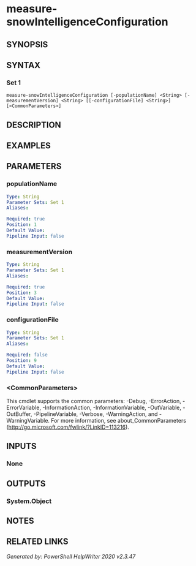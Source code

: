 ﻿# measure-snowIntelligenceConfiguration

## SYNOPSIS


## SYNTAX

### Set 1
```
measure-snowIntelligenceConfiguration [-populationName] <String> [-measurementVersion] <String> [[-configurationFile] <String>] [<CommonParameters>]
```

## DESCRIPTION


## EXAMPLES

## PARAMETERS

### populationName


```yaml
Type: String
Parameter Sets: Set 1
Aliases: 

Required: true
Position: 1
Default Value: 
Pipeline Input: false
```

### measurementVersion


```yaml
Type: String
Parameter Sets: Set 1
Aliases: 

Required: true
Position: 3
Default Value: 
Pipeline Input: false
```

### configurationFile


```yaml
Type: String
Parameter Sets: Set 1
Aliases: 

Required: false
Position: 9
Default Value: 
Pipeline Input: false
```

### \<CommonParameters\>
This cmdlet supports the common parameters: -Debug, -ErrorAction, -ErrorVariable, -InformationAction, -InformationVariable, -OutVariable, -OutBuffer, -PipelineVariable, -Verbose, -WarningAction, and -WarningVariable. For more information, see about_CommonParameters (http://go.microsoft.com/fwlink/?LinkID=113216).

## INPUTS

### None


## OUTPUTS

### System.Object


## NOTES

## RELATED LINKS


*Generated by: PowerShell HelpWriter 2020 v2.3.47*
